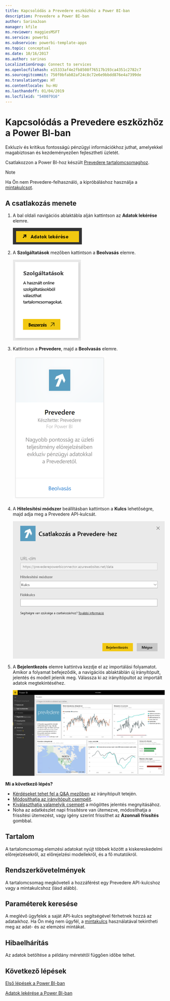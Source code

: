 ```yaml
---
title: Kapcsolódás a Prevedere eszközhöz a Power BI-ban
description: Prevedere a Power BI-ban
author: SarinaJoan
manager: kfile
ms.reviewer: maggiesMSFT
ms.service: powerbi
ms.subservice: powerbi-template-apps
ms.topic: conceptual
ms.date: 10/16/2017
ms.author: sarinas
LocalizationGroup: Connect to services
ms.openlocfilehash: e15333af4e2fb8508f76517b193ca4351c2782c7
ms.sourcegitcommit: 750f0bfab02af24c8c72e6e9bbdd876e4a7399de
ms.translationtype: HT
ms.contentlocale: hu-HU
ms.lasthandoff: 01/04/2019
ms.locfileid: "54007916"
---
```

# <a name="connect-to-prevedere-with-power-bi"></a>Kapcsolódás a Prevedere eszközhöz a Power BI-ban
Exkluzív és kritikus fontosságú pénzügyi információkhoz juthat, amelyekkel magabiztosan és kezdeményezően fejlesztheti üzletét.

Csatlakozzon a Power BI-hoz készült [Prevedere tartalomcsomaghoz](https://app.powerbi.com/getdata/services/prevedere).

>[!NOTE]
>Ha Ön nem Prevedere-felhasználó, a kipróbáláshoz használja a [mintakulcsot](https://prevederepowerbiconnector.azurewebsites.net/static/learnmore.html).

## <a name="how-to-connect"></a>A csatlakozás menete
1. A bal oldali navigációs ablaktábla alján kattintson az **Adatok lekérése** elemre.
   
   ![](media/service-connect-to-prevedere/getdata.png)
2. A **Szolgáltatások** mezőben kattintson a **Beolvasás** elemre.
   
   ![](media/service-connect-to-prevedere/services.png)
3. Kattintson a **Prevedere**, majd a **Beolvasás** elemre.
   
   ![](media/service-connect-to-prevedere/connect.png)
4. A **Hitelesítési módszer** beállításban kattintson a **Kulcs** lehetőségre, majd adja meg a Prevedere API-kulcsát.
   
    ![](media/service-connect-to-prevedere/creds.png)
5. A **Bejelentkezés** elemre kattintva kezdje el az importálási folyamatot. Amikor a folyamat befejeződik, a navigációs ablaktáblán új irányítópult, jelentés és modell jelenik meg. Válassza ki az irányítópultot az importált adatok megtekintéséhez.
   
     ![](media/service-connect-to-prevedere/dashboard.png)

**Mi a következő lépés?**

* [Kérdéseket tehet fel a Q&A mezőben](consumer/end-user-q-and-a.md) az irányítópult tetején.
* [Módosíthatja az irányítópult csempéit](service-dashboard-edit-tile.md).
* [Kiválaszthatja valamelyik csempét](consumer/end-user-tiles.md) a mögöttes jelentés megnyitásához.
* Noha az adatkészlet napi frissítésre van ütemezve, módosíthatja a frissítési ütemezést, vagy igény szerint frissíthet az **Azonnali frissítés** gombbal.

## <a name="whats-included"></a>Tartalom
A tartalomcsomag elemzési adatokat nyújt többek között a kiskereskedelmi előrejelzésekről, az előrejelzési modellekről, és a fő mutatókról.

## <a name="system-requirements"></a>Rendszerkövetelmények
A tartalomcsomag megköveteli a hozzáférést egy Prevedere API-kulcshoz vagy a mintakulcshoz (lásd alább).

## <a name="finding-parameters"></a>Paraméterek keresése
<a name="FindingParams"></a>

A meglévő ügyfelek a saját API-kulcs segítségével férhetnek hozzá az adataikhoz. Ha Ön még nem ügyfél, a [mintakulcs](https://prevederepowerbiconnector.azurewebsites.net/static/learnmore.html) használatával tekintheti meg az adat- és az elemzési mintákat.

## <a name="troubleshooting"></a>Hibaelhárítás
Az adatok betöltése a példány méretétől függően időbe telhet.

## <a name="next-steps"></a>Következő lépések
[Első lépések a Power BI-ban](service-get-started.md)

[Adatok lekérése a Power BI-ban](service-get-data.md)

